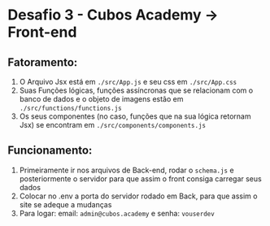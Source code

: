 # Desafio 3 - Cubos Academy -> Front-end

## Fatoramento:

1. O Arquivo Jsx está em `./src/App.js` e seu css em `./src/App.css`
2. Suas Funções lógicas, funções assíncronas que se relacionam com o banco de dados e o objeto de imagens estão em `./src/functions/functions.js`
3. Os seus componentes (no caso, funções que na sua lógica retornam Jsx) se encontram em `./src/components/components.js`

## Funcionamento:

1. Primeiramente ir nos arquivos de Back-end, rodar o `schema.js` e posteriormente o servidor para que assim o front consiga carregar seus dados
2. Colocar no .env a porta do servidor rodado em Back, para que assim o site se adeque a mudanças
3. Para logar: email: `admin@cubos.academy` e senha: `vouserdev`
